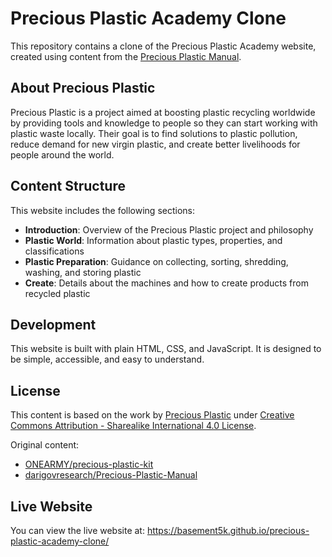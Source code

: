 # Precious Plastic Academy Clone

This repository contains a clone of the Precious Plastic Academy website, created using content from the [Precious Plastic Manual](https://github.com/darigovresearch/Precious-Plastic-Manual).

## About Precious Plastic

Precious Plastic is a project aimed at boosting plastic recycling worldwide by providing tools and knowledge to people so they can start working with plastic waste locally. Their goal is to find solutions to plastic pollution, reduce demand for new virgin plastic, and create better livelihoods for people around the world.

## Content Structure

This website includes the following sections:

- **Introduction**: Overview of the Precious Plastic project and philosophy
- **Plastic World**: Information about plastic types, properties, and classifications
- **Plastic Preparation**: Guidance on collecting, sorting, shredding, washing, and storing plastic
- **Create**: Details about the machines and how to create products from recycled plastic

## Development

This website is built with plain HTML, CSS, and JavaScript. It is designed to be simple, accessible, and easy to understand.

## License

This content is based on the work by [Precious Plastic](https://www.preciousplastic.com/) under [Creative Commons Attribution - Sharealike International 4.0 License](http://creativecommons.org/licenses/by-sa/4.0/).

Original content:
- [ONEARMY/precious-plastic-kit](https://github.com/ONEARMY/precious-plastic-kit)
- [darigovresearch/Precious-Plastic-Manual](https://github.com/darigovresearch/Precious-Plastic-Manual)

## Live Website

You can view the live website at: https://basement5k.github.io/precious-plastic-academy-clone/